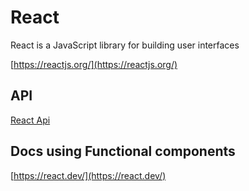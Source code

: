 # React

React is a JavaScript library for building user interfaces

[https://reactjs.org/](https://reactjs.org/)

## API

[React Api](https://react.dev/reference/react/apis)

## Docs using Functional components

[https://react.dev/](https://react.dev/)
